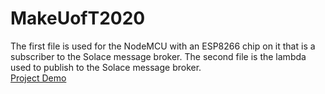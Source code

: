 # MakeUofT2020
The first file is used for the NodeMCU with an ESP8266 chip on it that is a subscriber to the Solace message broker.
The second file is the lambda used to publish to the Solace message broker. 
<br>[Project Demo](https://youtu.be/qJ8RFFVu5CA)
